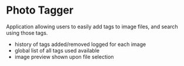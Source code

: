 # Photo Tagger #

Application allowing users to easily add tags to image files, and search using those tags.

- history of tags added/removed logged for each image
- global list of all tags used available
- image preview shown upon file selection